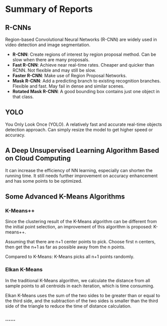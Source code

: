 # Summary of Reports

## R-CNNs

Region-based Convolutional Neural Networks (R-CNN) are widely used in video detection and image segmentation.

- **R-CNN**: Create regions of interest by region proposal method. Can be slow when there are many proposals.
- **Fast R-CNN**: Achieve near real-time rates. Cheaper and quicker than RCNN. Not flexible and may still be slow.
- **Faster R-CNN**: Make use of Region Proposal Networks.
- **Mask R-CNN**: Add a predicting branch to existing recognition branches. Flexible and fast. May fail in dense and similar scenes.
- **Rotated Mask R-CNN**: A good bounding box contains just one object in that class.

## YOLO

You Only Look Once (YOLO). 
A relatively fast and accurate real-time objects detection approach. 
Can simply resize the model to get higher speed or accuracy.

## A Deep Unsupervised Learning Algorithm Based on Cloud Computing

It can increase the efficiency of NN learning, especially can shorten the running time. 
It still needs further improvement on accuracy enhancement and has some points to be optimized.

## Some Advanced K-Means Algorithms

### K-Means++

Since the clustering result of the K-Means algorithm can be different from the initial point selection, an improvement of this algorithm is proposed: K-means++.

Assuming that there are n+1 center points to pick. 
Choose first n centers, then get the n+1 as far as possible away from the n points. 

Compared to K-Means: K-Means picks all n+1 points randomly.

### Elkan K-Means

In the traditional K-Means algorithm, we calculate the distance from all sample points to all centroids in each iteration, which is time consuming. 

Elkan K-Means uses the sum of the two sides to be greater than or equal to the third side, and the subtraction of the two sides is smaller than the third side of the triangle to reduce the time of distance calculation. 

### ......
